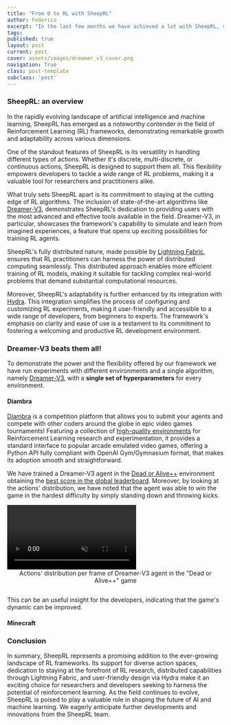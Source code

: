 ```yaml
---
title: "From 0 to RL with SheepRL"
author: Federico
excerpt: "In the last few months we have achieved a lot with SheepRL, solving difficult environments like Minecraft, Diambra, Crafter and more. In this blogpost we want to provide an overview and share what has been accomplished, as well as outline our future directions."
tags:
published: true
layout: post
current: post
cover: assets/images/dreamer_v3_cover.png
navigation: True
class: post-template
subclass: 'post'
---
```


### SheepRL: an overview

In the rapidly evolving landscape of artificial intelligence and machine learning, SheepRL has emerged as a noteworthy contender in the field of Reinforcement Learning (RL) frameworks, demonstrating remarkable growth and adaptability across various dimensions.

One of the standout features of SheepRL is its versatility in handling different types of actions. Whether it's discrete, multi-discrete, or continuous actions, SheepRL is designed to support them all. This flexibility empowers developers to tackle a wide range of RL problems, making it a valuable tool for researchers and practitioners alike.

What truly sets SheepRL apart is its commitment to staying at the cutting edge of RL algorithms. The inclusion of state-of-the-art algorithms like [Dreamer-V3](https://eclecticsheep.ai/2023/08/10/dreamer_v3.html), demonstrates SheepRL's dedication to providing users with the most advanced and effective tools available in the field. Dreamer-V3, in particular, showcases the framework's capability to simulate and learn from imagined experiences, a feature that opens up exciting possibilities for training RL agents.

SheepRL's fully distributed nature, made possible by [Lightning Fabric](lightning.ai/docs/fabric/stable/), ensures that RL practitioners can harness the power of distributed computing seamlessly. This distributed approach enables more efficient training of RL models, making it suitable for tackling complex real-world problems that demand substantial computational resources.

Moreover, SheepRL's adaptability is further enhanced by its integration with [Hydra](hydra.cc). This integration simplifies the process of configuring and customizing RL experiments, making it user-friendly and accessible to a wide range of developers, from beginners to experts. The framework's emphasis on clarity and ease of use is a testament to its commitment to fostering a welcoming and productive RL development environment.

### Dreamer-V3 beats them all!

To demonstrate the power and the flexibility offered by our framework we have run experiments with different environments and a single algorithm, namely [Dreamer-V3](https://arxiv.org/abs/2301.04104), with a **single set of hyperparameters** for every environment.

#### Diambra

[Diambra](https://diambra.ai/) is a competition platform that allows you to submit your agents and compete with other coders around the globe in epic video games tournaments! Featuring a collection of [high-quality environments](https://docs.diambra.ai/envs/#available-games) for Reinforcement Learning research and experimentation, it provides a standard interface to popular arcade emulated video games, offering a Python API fully compliant with OpenAI Gym/Gymnasium format, that makes its adoption smooth and straightforward. 

We have trained a Dreamer-V3 agent in the [Dead or Alive++](https://docs.diambra.ai/envs/games/doapp/) environment obtaining the [best score in the global leaderboard](https://diambra.ai/leaderboard). Moreover, by looking at the actions' distribution, we have noted that the agent was able to win the game in the hardest difficulty by simply standing down and throwing kicks.

<div class="video-wrapper">
    <video muted autoplay loop controls>
        <source src="/assets/videos/sheepRL_dreamerV3_diambra.mp4" type="video/mp4" />
    </video>
    <image_caption style="margin-bottom:28px; width: 100%; text-align: center; display: block;">Actions' distribution per frame of Dreamer-V3 agent in the "Dead or Alive++" game</image_caption>
</div>

This can be an useful insight for the developers, indicating that the game's dynamic can be improved.

#### Minecraft



### Conclusion

In summary, SheepRL represents a promising addition to the ever-growing landscape of RL frameworks. Its support for diverse action spaces, dedication to staying at the forefront of RL research, distributed capabilities through Lightning Fabric, and user-friendly design via Hydra make it an exciting choice for researchers and developers seeking to harness the potential of reinforcement learning. As the field continues to evolve, SheepRL is poised to play a valuable role in shaping the future of AI and machine learning. We eagerly anticipate further developments and innovations from the SheepRL team.